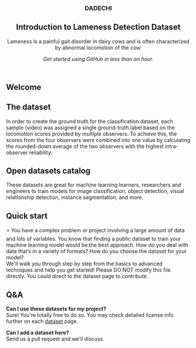 <header>

<!--
  <<< Author notes: Course header >>>
  Include a 1280×640 image, course title in sentence case, and a concise description in emphasis.
  In your repository settings: enable template repository, add your 1280×640 social image, auto delete head branches.
  Add your open source license, GitHub uses MIT license.
-->
### DADECHI
## Introduction to Lameness Detection Dataset 
Lameness is a painful gait disorder in dairy cows and is often characterized by abnormal locomotion of the cow.

_Get started using GitHub in less than an hour._

</header>

<!--
  <<< Author notes: Course start >>>
  Include start button, a note about Actions minutes,
  and tell the learner why they should take the course.
-->

## Welcome
## The dataset

In order to create the ground truth for the classification dataset,
each sample (video) was assigned a single ground-truth label based on
the locomotion scores provided by multiple observers. To achieve this,
the scores from the four observers were combined into one value by
calculating the rounded-down average of the two observers with the
highest intra-observer reliability.

## Open datasets catalog 

These datasets are great for machine learning learners, researchers and engineers to train models for image classification, object detection, visual relationship detection, instance segmentation, and more. </br>

## Quick start

⭐ You have a complex problem or project involving a large amount of data and lots of variables. You know that finding a public dataset to train your machine learning model would be the best approach. How do you deal with data that’s in a variety of formats? How do you choose the dataset for your model?</br>
We'll walk you through step by step from the basics to advanced techniques and help you get started!
Please DO NOT modify this file directly. You could direct to the dataset page to contribute. 

## Q&A

**Can I use these datasets for my project?**</br>
Sure! You're totally free to do so. You may check detailed license info further on each [dataset](https://gas.graviti.com/open-datasets) page. 

**Can I add a dataset here?**</br>
Send us a pull request and we'll discuss.

</footer>
